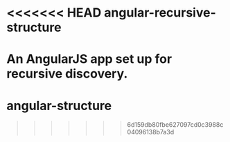 <<<<<<< HEAD
angular-recursive-structure
===========================

An AngularJS app set up for recursive discovery.
=======
angular-structure
=================
>>>>>>> 6d159db80fbe627097cd0c3988c04096138b7a3d
